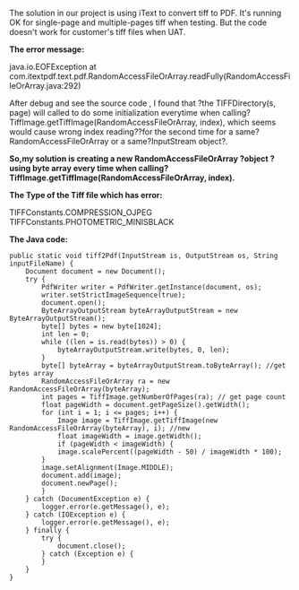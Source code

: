 <!---
markmeta_author: wongoo
markmeta_date: 2012-07-17 09:20:33+00:00
excerpt: Resolving multiple-pages tiff converting error EOFException  using iText
slug: resolving-multiple-pages-tiff-converting-error-using-itext
markmeta_title: Resolving multiple-pages tiff converting error using iText
wordpress_id: 303
markmeta_categories: Experience
markmeta_tags: iText,solution,tiff
-->

The solution in our project is using iText to convert tiff to PDF. It's running OK for single-page and multiple-pages tiff when testing. But the code doesn't work for customer's tiff files when UAT.

**The error message:**


java.io.EOFException
at com.itextpdf.text.pdf.RandomAccessFileOrArray.readFully(RandomAccessFileOrArray.java:292)


After debug and see the source code , I found that ?the TIFFDirectory(s, page) will called to do some initialization everytime when calling?TiffImage.getTiffImage(RandomAccessFileOrArray, index), which seems would cause wrong index reading??for the second time for a same?RandomAccessFileOrArray or a same?InputStream object?.



**So,my solution is creating a new RandomAccessFileOrArray ?object ?using byte array every time when calling?TiffImage.getTiffImage(RandomAccessFileOrArray, index).**



**The Type of the Tiff file which has error:**


TIFFConstants.COMPRESSION_OJPEG
TIFFConstants.PHOTOMETRIC_MINISBLACK


**The Java code:**

    
    
    public static void tiff2Pdf(InputStream is, OutputStream os, String inputFileName) {
    	Document document = new Document();
    	try {
    		PdfWriter writer = PdfWriter.getInstance(document, os);
    		writer.setStrictImageSequence(true);
    		document.open();
    		ByteArrayOutputStream byteArrayOutputStream = new ByteArrayOutputStream();
    		byte[] bytes = new byte[1024];
    		int len = 0;
    		while ((len = is.read(bytes)) > 0) {
    			byteArrayOutputStream.write(bytes, 0, len);
    		}
    		byte[] byteArray = byteArrayOutputStream.toByteArray(); //get bytes array
    		RandomAccessFileOrArray ra = new RandomAccessFileOrArray(byteArray);
    		int pages = TiffImage.getNumberOfPages(ra); // get page count
    		float pageWidth = document.getPageSize().getWidth();
    		for (int i = 1; i <= pages; i++) {
    			Image image = TiffImage.getTiffImage(new RandomAccessFileOrArray(byteArray), i); //new
    			float imageWidth = image.getWidth();
    			if (pageWidth < imageWidth) {
    			image.scalePercent((pageWidth - 50) / imageWidth * 100);
    		}
    		image.setAlignment(Image.MIDDLE);
    		document.add(image);
    		document.newPage();
    		}
    	} catch (DocumentException e) {
    		logger.error(e.getMessage(), e);
    	} catch (IOException e) {
    		logger.error(e.getMessage(), e);
    	} finally {
    		try {
    			document.close();
    		} catch (Exception e) {
    		}
    	}
    }
    
    

